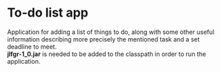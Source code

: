 # To-do list app
Application for adding a list of things to do, along with some other useful information describing more precisely the mentioned task and a set deadline to meet.
<br>
**jlfgr-1_0.jar** is needed to be added to the classpath in order to run the application.
